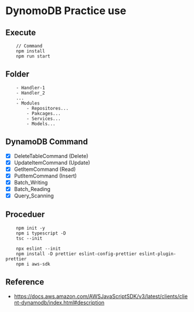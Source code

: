 # DynomoDB Practice use

## Execute

```
    // Command
    npm install
    npm run start
```

## Folder

```
    - Handler-1
    - Handler_2
    ...
    - Modules
        - Repositores...
        - Pakcages...
        - Services...
        - Models...
```

## DynamoDB Command

- [x] DeleteTableCommand (Delete)
- [x] UpdateItemCommand (Update)
- [x] GetItemCommand (Read)
- [x] PutItemCommand (Insert)
- [x] Batch_Writing
- [x] Batch_Reading
- [x] Query_Scanning

## Proceduer

```
    npm init -y
    npm i typescript -D
    tsc --init

    npx eslint --init
    npm install -D prettier eslint-config-prettier eslint-plugin-prettier
    npm i aws-sdk
```

## Reference

- https://docs.aws.amazon.com/AWSJavaScriptSDK/v3/latest/clients/client-dynamodb/index.html#description
